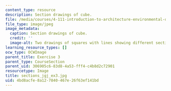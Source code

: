 ```yaml
---
content_type: resource
description: Section drawings of cube.
file: /media/courses/4-111-introduction-to-architecture-environmental-design-spring-2014/4bd8acfe8a127840467e26f63ef141bd_sections_jgj_ex3.jpg
file_type: image/jpeg
image_metadata:
  caption: Section drawings of cube.
  credit: ''
  image-alt: Two drawings of squares with lines showing different sectional quality.
learning_resource_types: []
ocw_type: OCWImage
parent_title: Exercise 3
parent_type: CourseSection
parent_uid: 306905c6-83d8-4a53-fff4-c4b8d2c72901
resourcetype: Image
title: sections_jgj_ex3.jpg
uid: 4bd8acfe-8a12-7840-467e-26f63ef141bd
---
```


